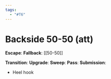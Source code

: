 ```yaml
---
tags:
  - "#T6"
---
```


# Backside 50-50 (att)

**Escape**:
**Fallback**:
[[50-50]]

**Transition**:
**Upgrade**:
**Sweep**:
**Pass**:
**Submission**:
- Heel hook

